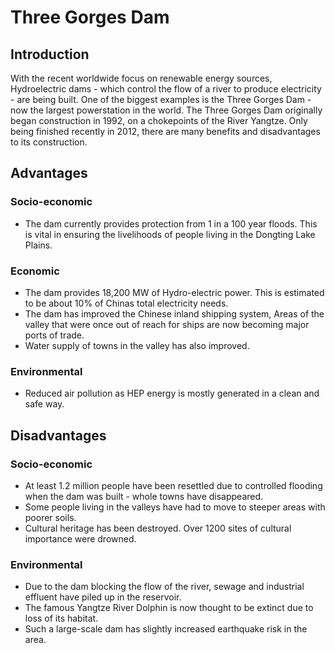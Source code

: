 # Three Gorges Dam

## Introduction
>
With the recent worldwide focus on renewable energy sources, Hydroelectric dams - which control the flow of a river to produce electricity - are being built. One of the biggest examples is the Three Gorges Dam - now the largest powerstation in the world.
The Three Gorges Dam originally began construction in 1992, on a chokepoints of the River Yangtze. Only being finished recently in 2012, there are many benefits and disadvantages to its construction.

## Advantages
### Socio-economic
>
- The dam currently provides protection from 1 in a 100 year floods. This is vital in ensuring the livelihoods of people living in the Dongting Lake Plains.
### Economic
> 
- The dam provides 18,200 MW of Hydro-electric power. This is estimated to be about 10% of Chinas total electricity needs.
- The dam has improved the Chinese inland shipping system, Areas of the valley that were once out of reach for ships are now becoming major ports of trade.
- Water supply of towns in the valley has also improved.
### Environmental
>
- Reduced air pollution as HEP energy is mostly generated in a clean and safe way.

## Disadvantages
### Socio-economic
- At least 1.2 million people have been resettled due to controlled flooding when the dam was built - whole towns have disappeared.
- Some people living in the valleys have had to move to steeper areas with poorer soils.
- Cultural heritage has been destroyed. Over 1200 sites of cultural importance were drowned.
### Environmental
- Due to the dam blocking the flow of the river, sewage and industrial effluent have piled up in the reservoir.
- The famous Yangtze River Dolphin is now thought to be extinct due to loss of its habitat.
- Such a large-scale dam has slightly increased earthquake risk in the area.

